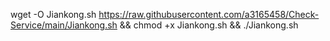 wget -O Jiankong.sh https://raw.githubusercontent.com/a3165458/Check-Service/main/Jiankong.sh && chmod +x Jiankong.sh && ./Jiankong.sh
